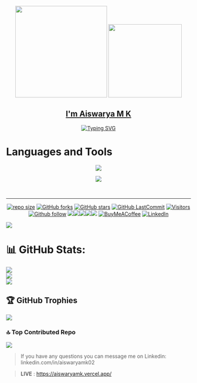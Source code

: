

<div align='center'>
<p align="center">
<p><img src= "https://media.giphy.com/media/jAzS2VUgF0yq6UBu7l/giphy.gif" width="250px" height="250px"> 
 <img src= "https://github.com/nithinlycanz/nithinlycanz/assets/81744339/6e67411e-b490-4fa3-b65c-4b1fe15eed4c"  width="200px" height="200px"  >

<a href = "https://aiswaryamk.vercel.app/"><h2>I'm Aiswarya M K</h2></a>
</p>

</p>
<a href="https://git.io/typing-svg"><img src="https://readme-typing-svg.demolab.com?font=Fira+Code&pause=1000&random=false&width=435&lines=Nithin+is+a+web+designer+;and+back-end+developer.;He+crafts+responsive+websites;where+technologies+meet+creativity." alt="Typing SVG" /></a>
</div>

</p>
<div>
<div><p><h1> Languages and Tools</h4></div></p>
 
</div>
<p align="center">
  <a href="https://skillicons.dev">
<!--    <img src="https://skillicons.dev/icons?i=html,css,jquery,git,mysql,mongodb,firebase,java,js,r,py,tensorflow,figma,github"/> -->
    <img src="https://skillicons.dev/icons?i=html,css,git,mysql,java,js,nodejs,py,figma,github,flutter"/>
  </a>
</p>

<p align="center">
  <a href="https://skillicons.dev">
<!--    <img src="https://skillicons.dev/icons?i=gitlab,androidstudio,idea,vscode,visualstudio,eclipse,idea,jenkins,docker,atom,azure,codepen"/> -->
   <img src="https://skillicons.dev/icons?i=androidstudio,vscode"/>
  </a>
</p>
<br>
</div>


<hr/>
<div align="center">
 


[![repo size](https://img.shields.io/github/repo-size/aiswaryakrishnakumar/aiswaryakrishnakumar?label=Repo%20Size&style=for-the-badge&labelColor=black&color=20bf6b)](https://github.com/aiswaryakrishnakumar)
[![GitHub forks](https://img.shields.io/github/forks/aiswaryakrishnakumar/aiswaryakrishnakumar?&labelColor=black&color=0fb9b1&style=for-the-badge)](aiswaryakrishnakumar)
[![GitHub stars](https://img.shields.io/github/stars/aiswaryakrishnakumar?&labelColor=black&color=f7b731&style=for-the-badge)](https://github.com/aiswaryakrishnakumar)
[![GitHub LastCommit](https://img.shields.io/github/last-commit/aiswaryakrishnakumar/aiswaryakrishnakumar?logo=github&labelColor=black&color=d1d8e0&style=for-the-badge)](https://github.com/aiswaryakrishnakumar)
 [![Visitors](https://api.visitorbadge.io/api/visitors?path=https%3A%2F%2Fgithub.com%2Faiswaryakrishnakumar&countColor=%23263759)](https://github.com/aiswaryakrishnakumar)
[![Github follow](https://img.shields.io/github/followers/aiswaryakrishnakumar?label=Follow&color=black&style=for-the-badge)](https://github.com/aiswaryakrishnakumar)
<img src="https://img.shields.io/badge/TypeScript%20-%23E00033.svg?&style=for-the-badge&logo=typescript&logoColor=white"><img src="https://img.shields.io/badge/React%20-%2314354C.svg?&style=for-the-badge&logo=React&logoColor=white"><img src="https://img.shields.io/badge/firebase%20-%23777BB4.svg?&style=for-the-badge&logo=firebase&logoColor=white"><img src="https://img.shields.io/badge/git%20-%23F05032.svg?&style=for-the-badge&logo=git&logoColor=white"/><img src="http://img.shields.io/badge/-VS%20Code-000000?style=for-the-badge&logo=Visual-studio-code&logoColor=blue">
[![BuyMeACoffee](https://img.shields.io/badge/Buy%20Me%20a%20Coffee-ffdd00?style=for-the-badge&logo=buy-me-a-coffee&logoColor=black)](https://buymeacoffee.com/nithinlycanz)
[![LinkedIn](https://img.shields.io/badge/LinkedIn-%230077B5.svg?logo=linkedin&logoColor=white&style=for-the-badge)](linkedin.com/in/aiswaryamk02) 



</div>
 <p align='center'>

 ![](./profile-3d-contrib/profile-green-animate.svg)

# 📊 GitHub Stats:
![](https://github-readme-stats.vercel.app/api?username=aiswaryakrishnakumar&theme=tokyonight&hide_border=false&include_all_commits=false&count_private=false)<br/>
![](https://github-readme-streak-stats.herokuapp.com/?user=aiswaryakrishnakumar&theme=tokyonight&hide_border=false)<br/>
![](https://github-readme-stats.vercel.app/api/top-langs/?username=aiswaryakrishnakumar&theme=tokyonight&hide_border=false&include_all_commits=false&count_private=false&layout=compact)

## 🏆 GitHub Trophies
![](https://github-profile-trophy.vercel.app/?username=aiswaryakrishnakumar&theme=radical&no-frame=false&no-bg=true&margin-w=4)

### 🔝 Top Contributed Repo
![](https://github-contributor-stats.vercel.app/api?username=aiswaryakrishnakumar&limit=5&theme=dark&combine_all_yearly_contributions=true)

> If you have any questions you can message me on Linkedin: linkedin.com/in/aiswaryamk02  <br>
<!-- **FIGMA** : [https://www.figma.com/community/file](https://www.figma.com/@nithinlycanz) <br> -->
> **LIVE** : https://aiswaryamk.vercel.app/ <br>
><!-- **CheckOut** : [nithinp.t@mulearn](./profile/nithinp.t@mulearn.md) -->


